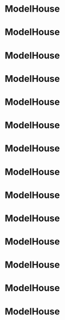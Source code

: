 # ModelHouse
# ModelHouse
# ModelHouse
# ModelHouse
# ModelHouse
# ModelHouse
# ModelHouse
# ModelHouse
# ModelHouse
# ModelHouse
# ModelHouse
# ModelHouse
# ModelHouse
# ModelHouse

